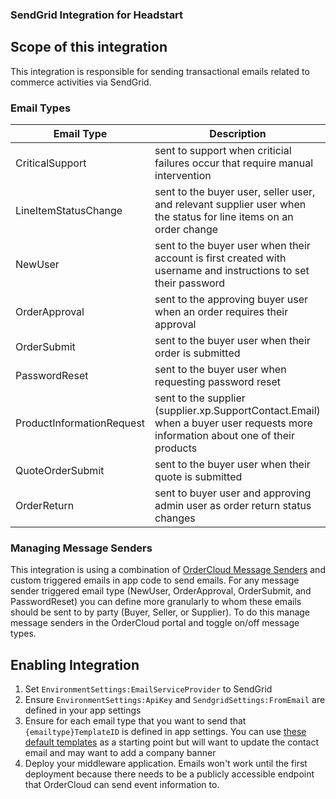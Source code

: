 ### SendGrid Integration for Headstart

## Scope of this integration

This integration is responsible for sending transactional emails related to commerce activities via SendGrid.

### Email Types

| Email Type                | Description                                                                                                                     |
| ------------------------- | ------------------------------------------------------------------------------------------------------------------------------- |
| CriticalSupport           | sent to support when criticial failures occur that require manual intervention                                                  |
| LineItemStatusChange      | sent to the buyer user, seller user, and relevant supplier user when the status for line items on an order change               |
| NewUser                   | sent to the buyer user when their account is first created with username and instructions to set their password                 |
| OrderApproval             | sent to the approving buyer user when an order requires their approval                                                          |
| OrderSubmit               | sent to the buyer user when their order is submitted                                                                            |
| PasswordReset             | sent to the buyer user when requesting password reset                                                                           |
| ProductInformationRequest | sent to the supplier (supplier.xp.SupportContact.Email) when a buyer user requests more information about one of their products |
| QuoteOrderSubmit          | sent to the buyer user when their quote is submitted                                                                            |
| OrderReturn               | sent to buyer user and approving admin user as order return status changes                                                      |

### Managing Message Senders

This integration is using a combination of [OrderCloud Message Senders](https://ordercloud.io/knowledge-base/message-senders) and custom triggered emails in app code to send emails. For any message sender triggered email type (NewUser, OrderApproval, OrderSubmit, and PasswordReset) you can define more granularly to whom these emails should be sent to by party (Buyer, Seller, or Supplier). To do this manage message senders in the OrderCloud portal and toggle on/off message types.

## Enabling Integration

1.  Set `EnvironmentSettings:EmailServiceProvider` to SendGrid
2.  Ensure `EnvironmentSettings:ApiKey` and `SendgridSettings:FromEmail` are defined in your app settings
3.  Ensure for each email type that you want to send that `{emailtype}TemplateID` is defined in app settings. You can use [these default templates](https://github.com/ordercloud-api/headstart/tree/development/assets/templates/email) as a starting point but will want to update the contact email and may want to add a company banner
4.  Deploy your middleware application. Emails won't work until the first deployment because there needs to be a publicly accessible endpoint that OrderCloud can send event information to.
